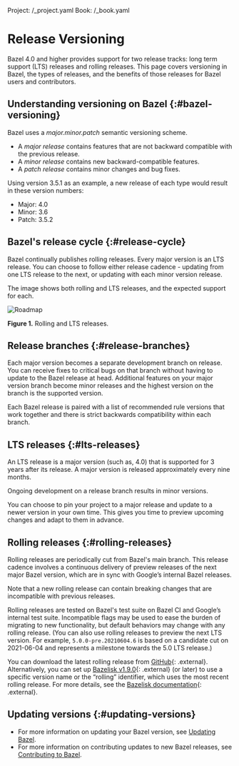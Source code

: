 Project: /_project.yaml
Book: /_book.yaml

# Release Versioning

Bazel 4.0 and higher provides support for two release tracks: long term support
(LTS) releases and rolling releases. This page covers versioning in Bazel, the
types of releases, and the benefits of those releases for Bazel users and
contributors.

## Understanding versioning on Bazel {:#bazel-versioning}

Bazel uses a _major.minor.patch_ semantic versioning scheme.

* A _major release_ contains features that are not backward compatible with the
  previous release.
* A _minor release_ contains new backward-compatible features.
* A _patch release_ contains minor changes and bug fixes.

Using version 3.5.1 as an example, a new release of each type would result in
these version numbers:

* Major: 4.0
* Minor: 3.6
* Patch: 3.5.2

## Bazel's release cycle {:#release-cycle}

Bazel continually publishes rolling releases. Every major version is an LTS
release. You can choose to follow either release cadence - updating from one
LTS release to the next, or updating with each minor version release.

The image shows both rolling and LTS releases, and the expected support for
each.

![Roadmap](/docs/images/roadmap.png "Roadmap")

**Figure 1.** Rolling and LTS releases.

## Release branches {:#release-branches}

Each major version becomes a separate development branch on release. You can
receive fixes to critical bugs on that branch without having to update to the
Bazel release at head. Additional features on your major version branch become
minor releases and the highest version on the branch is the supported version.

Each Bazel release is paired with a list of recommended rule versions that work
together and there is strict backwards compatibility within each branch.

## LTS releases {:#lts-releases}

An LTS release is a major version (such as, 4.0) that is supported for 3 years
after its release.
A major version is released approximately every nine months.

Ongoing development on a release branch results in minor versions.

You can choose to pin your project to a major release and update to a newer
version in your own time. This gives you time to preview upcoming changes and
adapt to them in advance.

## Rolling releases {:#rolling-releases}

Rolling releases are periodically cut from Bazel's main branch.
This release cadence involves a continuous delivery of preview releases of the
next major Bazel version, which are in sync with Google’s internal Bazel
releases.

Note that a new rolling release can contain breaking changes that are
incompatible with previous releases.

Rolling releases are tested on Bazel's test suite on Bazel CI and
Google’s internal test suite. Incompatible flags may be
used to ease the burden of migrating to new functionality, but default behaviors
may change with any rolling release. (You can also use rolling releases to
preview the next LTS version. For example, `5.0.0-pre.20210604.6` is based on a
candidate cut on 2021-06-04 and represents a milestone towards the 5.0 LTS
release.)

You can download the latest rolling release from
[GitHub](https://github.com/bazelbuild/bazel/releases){: .external}.
Alternatively, you can set up
[Bazelisk v1.9.0](https://github.com/bazelbuild/bazelisk/releases/tag/v1.9.0){: .external}
(or later) to use a specific version name or the
“rolling” identifier, which uses the most recent rolling release. For more
details, see the
[Bazelisk documentation](https://github.com/bazelbuild/bazelisk#how-does-bazelisk-know-which-bazel-version-to-run){: .external}.

## Updating versions {:#updating-versions}

* For more information on updating your Bazel version, see
  [Updating Bazel](/versions/updating-bazel).
* For more information on contributing updates to new Bazel releases, see
  [Contributing to Bazel](/contribute).
